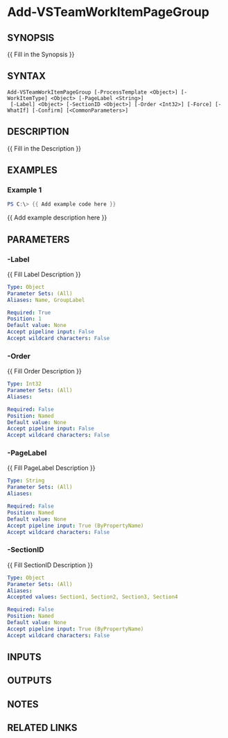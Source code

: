 <!-- #include "./common/header.md" -->

# Add-VSTeamWorkItemPageGroup

## SYNOPSIS
{{ Fill in the Synopsis }}

## SYNTAX

```
Add-VSTeamWorkItemPageGroup [-ProcessTemplate <Object>] [-WorkItemType] <Object> [-PageLabel <String>]
 [-Label] <Object> [-SectionID <Object>] [-Order <Int32>] [-Force] [-WhatIf] [-Confirm] [<CommonParameters>]
```

## DESCRIPTION
{{ Fill in the Description }}

## EXAMPLES

### Example 1
```powershell
PS C:\> {{ Add example code here }}
```

{{ Add example description here }}

## PARAMETERS

<!-- #include "./params/forcegroup.md" -->

### -Label
{{ Fill Label Description }}

```yaml
Type: Object
Parameter Sets: (All)
Aliases: Name, GroupLabel

Required: True
Position: 1
Default value: None
Accept pipeline input: False
Accept wildcard characters: False
```

### -Order
{{ Fill Order Description }}

```yaml
Type: Int32
Parameter Sets: (All)
Aliases:

Required: False
Position: Named
Default value: None
Accept pipeline input: False
Accept wildcard characters: False
```

### -PageLabel
{{ Fill PageLabel Description }}

```yaml
Type: String
Parameter Sets: (All)
Aliases:

Required: False
Position: Named
Default value: None
Accept pipeline input: True (ByPropertyName)
Accept wildcard characters: False
```

<!-- #include "./params/processTemplate.md" -->

### -SectionID
{{ Fill SectionID Description }}

```yaml
Type: Object
Parameter Sets: (All)
Aliases:
Accepted values: Section1, Section2, Section3, Section4

Required: False
Position: Named
Default value: None
Accept pipeline input: True (ByPropertyName)
Accept wildcard characters: False
```

<!-- #include "./params/workItemType.md" -->

## INPUTS

## OUTPUTS

## NOTES

## RELATED LINKS
